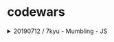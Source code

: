 # codewars

<details>
  <summary>20190712 / 7kyu - Mumbling - JS</summary>
  <p>

#### This time no story, no theory. The examples below show you how to write function accum:

```js
accum("abcd") -> "A-Bb-Ccc-Dddd"
accum("RqaEzty") -> "R-Qq-Aaa-Eeee-Zzzzz-Tttttt-Yyyyyyy"
accum("cwAt") -> "C-Ww-Aaa-Tttt"
```

The parameter of accum is a string which includes only letters from a..z and A..Z.

[My practice]("https://github.com/DalYoon/codewars/blob/master/practice/7kyu/Mumbling.js")

  </p>
</details>

